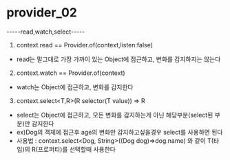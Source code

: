 # provider_02

-----read,watch,select-----
1. context.read<T> == Provider.of<T>(context,listen:false)
 - read는 말그대로 가장 가까이 있는 Object에 접근하고, 변화를 감지하지는 않는다

2. context.watch<T> == Provider.of<T>(context)
 - watch는 Object에 접근하고, 변화를 감지한다

3. context.select<T,R>(R selector(T value)) => R
 - select는 Object에 접근하고, 모든 변화를 감지하는게 아닌 해당부분(select된 부분)만 감지한다
 - ex)Dog의 객체에 접근후 age의 변화만 감지하고싶을경우 select를 사용하면 된다
 - 사용법 : context.select<Dog, String>((Dog dog)=>dog.name) 와 같이 T(타입)의 R(프로퍼티)를 선택할때 사용한다